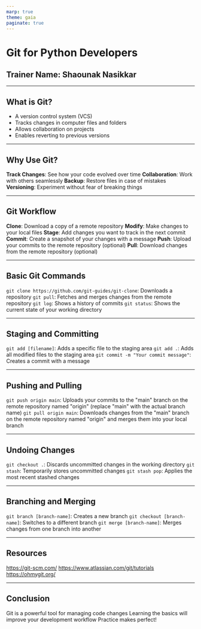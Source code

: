 ```yaml
---
marp: true
theme: gaia
paginate: true
---
```


# Git for Python Developers
## Trainer Name: Shaounak Nasikkar

---

## What is Git?

- A version control system (VCS)
- Tracks changes in computer files and folders
- Allows collaboration on projects
- Enables reverting to previous versions

---

## Why Use Git?

**Track Changes**: See how your code evolved over time
**Collaboration**: Work with others seamlessly
**Backup**: Restore files in case of mistakes
**Versioning**: Experiment without fear of breaking things

---

## Git Workflow

**Clone**: Download a copy of a remote repository
**Modify**: Make changes to your local files
**Stage**: Add changes you want to track in the next commit
**Commit**: Create a snapshot of your changes with a message
**Push**: Upload your commits to the remote repository (optional)
**Pull**: Download changes from the remote repository (optional)

---

## Basic Git Commands

`git clone https://github.com/git-guides/git-clone`: Downloads a repository
`git pull`: Fetches and merges changes from the remote repository
`git log`: Shows a history of commits
`git status`: Shows the current state of your working directory

---

## Staging and Committing

`git add [filename]`: Adds a specific file to the staging area
`git add .`: Adds all modified files to the staging area
`git commit -m "Your commit message"`: Creates a commit with a message

---

## Pushing and Pulling

`git push origin main`: Uploads your commits to the "main" branch on the remote repository named "origin" (replace "main" with the actual branch name)
`git pull origin main`: Downloads changes from the "main" branch on the remote repository named "origin" and merges them into your local branch

---

## Undoing Changes
`git checkout .`: Discards uncommitted changes in the working directory
`git stash`: Temporarily stores uncommitted changes
`git stash pop`: Applies the most recent stashed changes

---

## Branching and Merging

`git branch [branch-name]`: Creates a new branch
`git checkout [branch-name]`: Switches to a different branch
`git merge [branch-name]`: Merges changes from one branch into another

---

## Resources

https://git-scm.com/
https://www.atlassian.com/git/tutorials
https://ohmygit.org/

---

## Conclusion

Git is a powerful tool for managing code changes
Learning the basics will improve your development workflow
Practice makes perfect!
